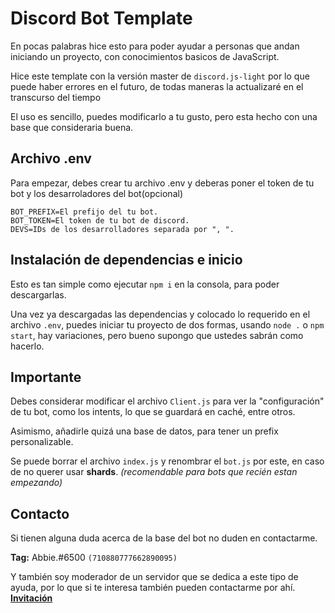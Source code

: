 # Discord Bot Template
En pocas palabras hice esto para poder ayudar a personas que andan iniciando un proyecto, con conocimientos basicos de JavaScript.

Hice este template con la versión master de `discord.js-light` por lo que puede haber errores en el futuro, de todas maneras la actualizaré en el transcurso del tiempo

El uso es sencillo, puedes modificarlo a tu gusto, pero esta hecho con una base que consideraria buena.

## Archivo .env
Para empezar, debes crear tu archivo .env y deberas poner el token de tu bot y los desarroladores del bot(opcional)
```
BOT_PREFIX=El prefijo del tu bot.
BOT_TOKEN=El token de tu bot de discord.
DEVS=IDs de los desarrolladores separada por ", ".
```

## Instalación de dependencias e inicio
Esto es tan simple como ejecutar `npm i` en la consola, para poder descargarlas.

Una vez ya descargadas las dependencias y colocado lo requerido en el archivo `.env`, puedes iniciar tu proyecto de dos formas, usando `node .` o `npm start`, hay variaciones, pero bueno supongo que ustedes sabrán como hacerlo.

## Importante
Debes considerar modificar el archivo `Client.js` para ver la "configuración" de tu bot, como los intents, lo que se guardará en caché, entre otros.

Asimismo, añadirle quizá una base de datos, para tener un prefix personalizable.

Se puede borrar el archivo `index.js` y renombrar el `bot.js` por este, en caso de no querer usar **shards**. *(recomendable para bots que recién estan empezando)*

## Contacto
Si tienen alguna duda acerca de la base del bot no duden en contactarme.

**Tag:** Abbie.#6500 `(710880777662890095)`

Y también soy moderador de un servidor que se dedica a este tipo de ayuda, por lo que si te interesa también pueden contactarme por ahí. **[Invitación](https://discord.gg/g6ssSmK)**
